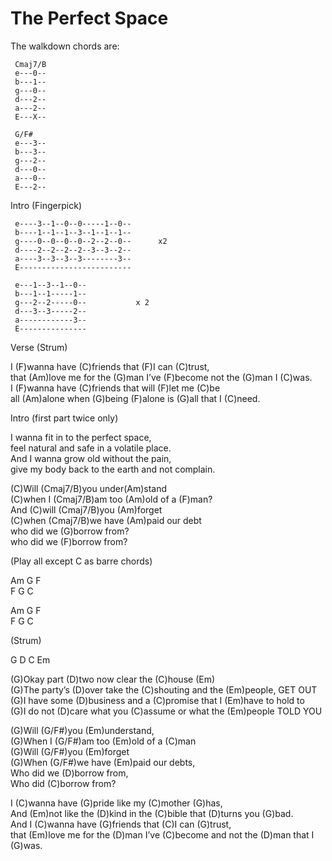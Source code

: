 # The Perfect Space

  

The walkdown chords are:

``` 
 Cmaj7/B
 e---0--
 b---1--
 g---0--
 d---2--
 a---2--
 E---X--
```

``` 
 G/F#
 e---3--
 b---3--
 g---2--
 d---0--
 a---0--
 E---2--
```

  

Intro (Fingerpick)

``` 
 e----3--1--0--0-----1--0--
 b----1--1--1--3--1--1--1--
 g----0--0--0--0--2--2--0--      x2
 d----2--2--2--2--3--3--2--
 a----3--3--3--3--------3--
 E-------------------------
```

``` 
 e---1--3--1--0--
 b---1--1-----1--   
 g---2--2-----0--           x 2
 d---3--3-----2--
 a------------3--
 E---------------
```

  
Verse (Strum)

I (F)wanna have (C)friends that (F)I can (C)trust,  
that (Am)love me for the (G)man I’ve (F)become not the (G)man I
(C)was.  
I (F)wanna have (C)friends that will (F)let me (C)be  
all (Am)alone when (G)being (F)alone is (G)all that I (C)need.  

Intro (first part twice only)

I wanna fit in to the perfect space,  
feel natural and safe in a volatile place.  
And I wanna grow old without the pain,  
give my body back to the earth and not complain.  

(C)Will (Cmaj7/B)you under(Am)stand  
(C)when I (Cmaj7/B)am too (Am)old of a (F)man?  
And (C)will (Cmaj7/B)you (Am)forget  
(C)when (Cmaj7/B)we have (Am)paid our debt  
who did we (G)borrow from?  
who did we (F)borrow from?  

(Play all except C as barre chords)

Am G F  
F G C  

Am G F  
F G C  

(Strum)

G D C Em  

(G)Okay part (D)two now clear the (C)house (Em)  
(G)The party’s (D)over take the (C)shouting and the (Em)people, GET
OUT  
(G)I have some (D)business and a (C)promise that I (Em)have to hold to  
(G)I do not (D)care what you (C)assume or what the (Em)people TOLD YOU  

  
(G)Will (G/F\#)you (Em)understand,  
(G)When I (G/F\#)am too (Em)old of a (C)man  
(G)Will (G/F\#)you (Em)forget  
(G)When (G/F\#)we have (Em)paid our debts,  
Who did we (D)borrow from,  
Who did (C)borrow from?  

  
I (C)wanna have (G)pride like my (C)mother (G)has,  
And (Em)not like the (D)kind in the (C)bible that (D)turns you (G)bad.  
And I (C)wanna have (G)friends that (C)I can (G)trust,  
that (Em)love me for the (D)man I’ve (C)become and not the (D)man that I
(G)was.

